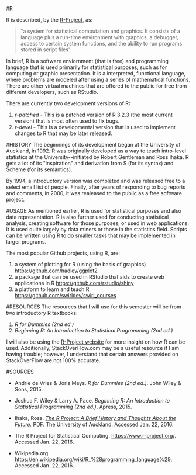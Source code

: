 #R

R is described, by the [R-Project](https://cran.r-project.org/doc/FAQ/R-FAQ.html#What-is-R_003f), as:
>"a system for statistical computation and graphics. It consists of a language plus a run-time environment with graphics, a debugger, access to certain system functions, and the ability to run programs stored in script files"

In brief, R is a software enviornment (that is free) and programming language that is used primarily for statistical purposes, such as for computing or graphic presentation. It is a interpreted, functional language, where problems are modeled after using a series of mathematical functions. There are other virtual machines that are offered to the public for free from different developers, such as RStudio.

There are currently two development versions of R:
  1. *r-patched* - This is a patched version of R 3.2.3 (the most current version) that is most often used to fix bugs. 
  2. *r-devel* - This is a developmental version that is used to implement changes to R that may be later released. 

#HISTORY
The beginnings of its development began at the University of Auckland, in 1992. R was originally developed as a way to teach intro-level statistics at the University--initiated by Robert Gentleman and Ross Ihaka. R gets a lot of its "inspiration" and derivation from S (for its syntax) and Scheme (for its semantics). 

By 1994, a introductory version was completed and was released free to a select email list of people. Finally, after years of responding to bug reports and comments, in 2000, it was realeased to the public as a free software project. 

#USAGE
As mentioned earlier, R is used for statistical purposes and also data representation. R is also further used for conducting statistical analysis, creating software for those purposes, or used in web applications. It is used quite largely by data miners or those in the statistics field. Scripts can be written using R to do smaller tasks that may be implemented in larger programs.

The most popular Github projects, using R, are:
  1. a system of plotting for R (using the basis of graphics) https://github.com/hadley/ggplot2
  2. a package that can be used in RStudio that aids to create web applications in R https://github.com/rstudio/shiny
  3. a platform to learn and teach R https://github.com/swirldev/swirl_courses

#RESOURCES
The resources that I will use for this semester will be from two introductory R textbooks:
  1. *R for Dummies (2nd ed.)*
  2. *Beginning R: An Introduction to Statistical Programming (2nd ed.)*

I will also be using the [R-Project website](https://www.r-project.org/) for more insight on how R can be used. Additionally, StackOverFlow.com may be a useful resource if I am having trouble; however, I understand that certain answers provided on StackOverFlow are not 100% accurate.

#SOURCES
* Andrie de Vries & Joris Meys. *R for Dummies (2nd ed.)*. John Wiley & Sons, 2015. 

* Joshua F. Wiley & Larry A. Pace. *Beginning R: An Introduction to Statistical Programming (2nd ed.)*. Apress, 2015.

* Ihaka, Ross. [*The R Project: A Brief History and Thoughts About the Future.*](https://www.stat.auckland.ac.nz/~ihaka/downloads/Massey.pdf) PDF. The University of Auckland. Accessed Jan. 22, 2016.

* The R Project for Statistical Computing. https://www.r-project.org/. Accessed Jan. 22, 2016.

* Wikipedia.org. https://en.wikipedia.org/wiki/R_%28programming_language%29. Accessed Jan. 22, 2016.
